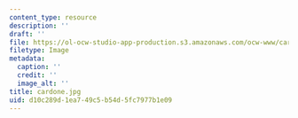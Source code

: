 ```yaml
---
content_type: resource
description: ''
draft: ''
file: https://ol-ocw-studio-app-production.s3.amazonaws.com/ocw-www/cardone.jpg
filetype: Image
metadata:
  caption: ''
  credit: ''
  image_alt: ''
title: cardone.jpg
uid: d10c289d-1ea7-49c5-b54d-5fc7977b1e09
---
```

